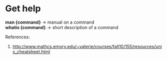# Get help
**man {command}** -> manual on a command\
**whatis {command}** -> short description of a command

References:
1. http://www.mathcs.emory.edu/~valerie/courses/fall10/155/resources/unix_cheatsheet.html
